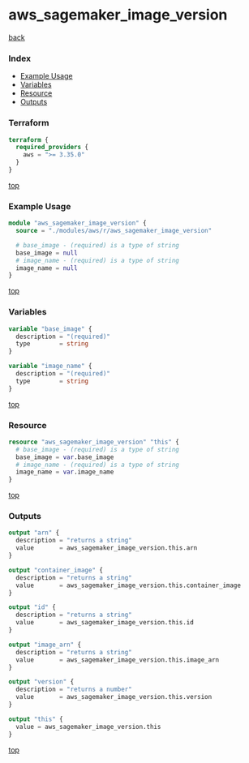 # aws_sagemaker_image_version

[back](../aws.md)

### Index

- [Example Usage](#example-usage)
- [Variables](#variables)
- [Resource](#resource)
- [Outputs](#outputs)

### Terraform

```terraform
terraform {
  required_providers {
    aws = ">= 3.35.0"
  }
}
```

[top](#index)

### Example Usage

```terraform
module "aws_sagemaker_image_version" {
  source = "./modules/aws/r/aws_sagemaker_image_version"

  # base_image - (required) is a type of string
  base_image = null
  # image_name - (required) is a type of string
  image_name = null
}
```

[top](#index)

### Variables

```terraform
variable "base_image" {
  description = "(required)"
  type        = string
}

variable "image_name" {
  description = "(required)"
  type        = string
}
```

[top](#index)

### Resource

```terraform
resource "aws_sagemaker_image_version" "this" {
  # base_image - (required) is a type of string
  base_image = var.base_image
  # image_name - (required) is a type of string
  image_name = var.image_name
}
```

[top](#index)

### Outputs

```terraform
output "arn" {
  description = "returns a string"
  value       = aws_sagemaker_image_version.this.arn
}

output "container_image" {
  description = "returns a string"
  value       = aws_sagemaker_image_version.this.container_image
}

output "id" {
  description = "returns a string"
  value       = aws_sagemaker_image_version.this.id
}

output "image_arn" {
  description = "returns a string"
  value       = aws_sagemaker_image_version.this.image_arn
}

output "version" {
  description = "returns a number"
  value       = aws_sagemaker_image_version.this.version
}

output "this" {
  value = aws_sagemaker_image_version.this
}
```

[top](#index)